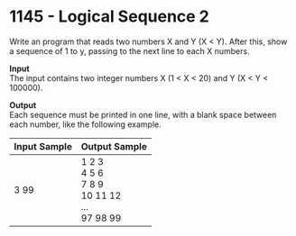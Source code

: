 # 1145 - Logical Sequence 2

Write an program that reads two numbers X and Y (X < Y). After this, show a sequence of 1 to y, passing to the next line to each X numbers.

**Input**<br>
The input contains two integer numbers X (1 < X < 20) and Y (X < Y < 100000).

**Output**<br>
Each sequence must be printed in one line, with a blank space between each number, like the following example.

| Input Sample | Output Sample                                                    |
|:-------------|:-----------------------------------------------------------------|
| 3 99         | 1 2 3 <br> 4 5 6 <br> 7 8 9 <br> 10 11 12 <br> ... <br> 97 98 99 |